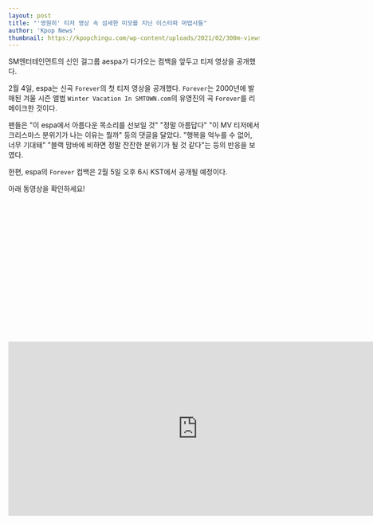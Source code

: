 ```yaml
---
layout: post
title: "'영원히' 티저 영상 속 섬세한 미모를 지닌 이스타파 마법사들"
author: 'Kpop News'
thumbnail: https://kpopchingu.com/wp-content/uploads/2021/02/300m-views-14-890x512.png
---
```



SM엔터테인먼트의 신인 걸그룹 aespa가 다가오는 컴백을 앞두고 티저 영상을 공개했다.

2월 4일, espa는 신곡 `Forever`의 첫 티저 영상을 공개했다. `Forever`는 2000년에 발매된 겨울 시즌 앨범 `Winter Vacation In SMTOWN.com`의 유영진의 곡 `Forever`를 리메이크한 것이다.

팬들은 "이 espa에서 아름다운 목소리를 선보일 것" "정말 아름답다" "이 MV 티저에서 크리스마스 분위기가 나는 이유는 뭘까" 등의 댓글을 달았다. "행복을 억누를 수 없어, 너무 기대돼" "블랙 맘바에 비하면 정말 잔잔한 분위기가 될 것 같다"는 등의 반응을 보였다.

한편, espa의 `Forever` 컴백은 2월 5일 오후 6시 KST에서 공개될 예정이다.

아래 동영상을 확인하세요!


<div class="video_wrapper" style="padding-top: 56.25%;">
    <iframe width="760" height="350" frameborder="0" allow="accelerometer; autoplay; clipboard-write; encrypted-media; gyroscope; picture-in-picture" allowfullscreen="" class="lazyload" src="https://www.youtube.com/embed/DTQux3516BQ"></iframe>
</div>


